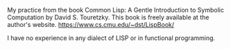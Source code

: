 My practice from the book Common Lisp: A Gentle Introduction to Symbolic Computation by David S. Touretzky. 
This book is freely available at the author's website.
https://www.cs.cmu.edu/~dst/LispBook/

I have no experience in any dialect of LISP or in functional programming.
